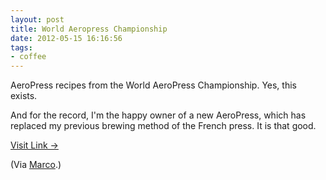 ```yaml
---
layout: post
title: World Aeropress Championship
date: 2012-05-15 16:16:56
tags:
- coffee
---
```


AeroPress recipes from the World AeroPress Championship. Yes, this exists.

And for the record, I'm the happy owner of a new AeroPress, which has replaced my previous brewing method of the French press. It is that good.

[Visit Link →](https://worldaeropresschampionship.wordpress.com/recipes/)

(Via [Marco](http://www.marco.org/2012/05/14/world-aeropress-championship-recipe).)
